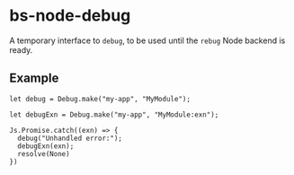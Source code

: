 # bs-node-debug

A temporary interface to `debug`, to be used until the `rebug` Node backend is ready.

## Example

```reason
let debug = Debug.make("my-app", "MyModule");

let debugExn = Debug.make("my-app", "MyModule:exn");

Js.Promise.catch((exn) => {
  debug("Unhandled error:");
  debugExn(exn);
  resolve(None)
})
```
